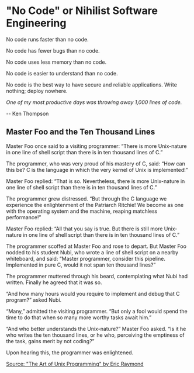 # "No Code" or Nihilist Software Engineering

No code runs faster than no code.

No code has fewer bugs than no code.

No code uses less memory than no code.

No code is easier to understand than no code.

No code is the best way to have secure and reliable applications. Write nothing; deploy nowhere.


_One of my most productive days was throwing away 1,000 lines of code._

-- Ken Thompson


## Master Foo and the Ten Thousand Lines
Master Foo once said to a visiting programmer: “There is more Unix-nature in one line of shell script than there is in ten thousand lines of C.”

The programmer, who was very proud of his mastery of C, said: “How can this be? C is the language in which the very kernel of Unix is implemented!”

Master Foo replied: “That is so. Nevertheless, there is more Unix-nature in one line of shell script than there is in ten thousand lines of C.”

The programmer grew distressed. “But through the C language we experience the enlightenment of the Patriarch Ritchie! We become as one with the operating system and the machine, reaping matchless performance!”

Master Foo replied: “All that you say is true. But there is still more Unix-nature in one line of shell script than there is in ten thousand lines of C.”

The programmer scoffed at Master Foo and rose to depart. But Master Foo nodded to his student Nubi, who wrote a line of shell script on a nearby whiteboard, and said: “Master programmer, consider this pipeline. Implemented in pure C, would it not span ten thousand lines?”

The programmer muttered through his beard, contemplating what Nubi had written. Finally he agreed that it was so.

“And how many hours would you require to implement and debug that C program?” asked Nubi.

“Many,” admitted the visiting programmer. “But only a fool would spend the time to do that when so many more worthy tasks await him.”

“And who better understands the Unix-nature?” Master Foo asked. “Is it he who writes the ten thousand lines, or he who, perceiving the emptiness of the task, gains merit by not coding?”

Upon hearing this, the programmer was enlightened.

[Source: "The Art of Unix Programming" by Eric Raymond](http://www.catb.org/~esr/writings/unix-koans/ten-thousand.html)
